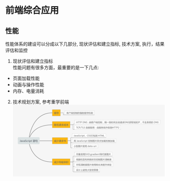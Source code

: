 # 前端综合应用

## 性能
性能体系的建设可以分成以下几部分, 现状评估和建立指标, 技术方案, 执行，结果评估和监控
1. 现状评估和建立指标  
性能问题有很多方面，最重要的是一下几点:
- 页面加载性能
- 动画与操作性能
- 内存、电量消耗

2. 技术规划方案, 参考重学前端
![window](../../../public/image/optimize.jpg "lexical environment")

